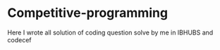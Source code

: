 # Competitive-programming
Here I wrote all solution of coding question solve by me in IBHUBS and codecef 

